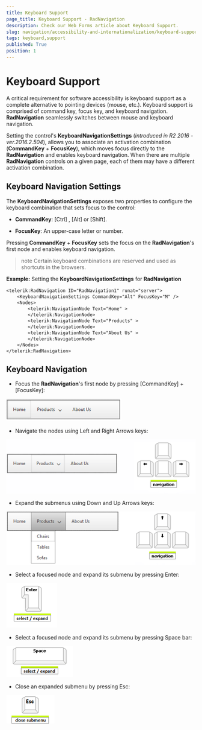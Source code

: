```yaml
---
title: Keyboard Support
page_title: Keyboard Support - RadNavigation
description: Check our Web Forms article about Keyboard Support.
slug: navigation/accessibility-and-internationalization/keyboard-support
tags: keyboard,support
published: True
position: 1
---
```


# Keyboard Support


A critical requirement for software accessibility is keyboard support as a complete alternative to pointing devices (mouse, etc.). Keyboard support is comprised of command key, focus key, and keyboard navigation. **RadNavigation** seamlessly switches between mouse and keyboard navigation.

Setting the control's **KeyboardNavigationSettings** (*introduced in R2 2016 - ver.2016.2.504*), allows you to associate an activation combination (**CommandKey** + **FocusKey**), which moves focus directly to the **RadNavigation** and enables keyboard navigation. When there are multiple **RadNavigation** controls on a given page, each of them may have a different activation combination.

## Keyboard Navigation Settings

The **KeyboardNavigationSettings** exposes two properties to configure the keyboard combination that sets focus to the control:

* **CommandKey**: [Ctrl] , [Alt] or [Shift].

* **FocusKey**: An upper-case letter or number.

Pressing **CommandKey** + **FocusKey** sets the focus on the **RadNavigation**'s first node and enables keyboard navigation.

>note Certain keyboard combinations are reserved and used as shortcuts in the browsers.
>

 **Example:** Setting the **KeyboardNavigationSettings** for **RadNavigation**

````ASP.NET
<telerik:RadNavigation ID="RadNavigation1" runat="server">
    <KeyboardNavigationSettings CommandKey="Alt" FocusKey="M" />
	<Nodes>
		<telerik:NavigationNode Text="Home" >
		</telerik:NavigationNode>
		<telerik:NavigationNode Text="Products" >
		</telerik:NavigationNode>
		<telerik:NavigationNode Text="About Us" >
		</telerik:NavigationNode>
	</Nodes>
</telerik:RadNavigation>
````

## Keyboard Navigation

* Focus the **RadNavigation**'s first node by pressing [CommandKey] + [FocusKey]:

![Control Focus](images/navigation-keyboardsupport1.png)

* Navigate the nodes using Left and Right Arrows keys:

![Node Navigation](images/navigation-keyboardsupport2.png)

* Expand the submenus using Down and Up Arrows keys:

![Expand Submenu](images/navigation-keyboardsupport3.png)

* Select a focused node and expand its submenu by pressing Enter:

![Select Enter](images/navigation-keyboardsupport6.png)

* Select a focused node and expand its submenu by pressing Space bar:

![Select Space](images/navigation-keyboardsupport7.png)

* Close an expanded submenu by pressing Esc:

![Close Submenu](images/navigation-keyboardsupport8.png)
